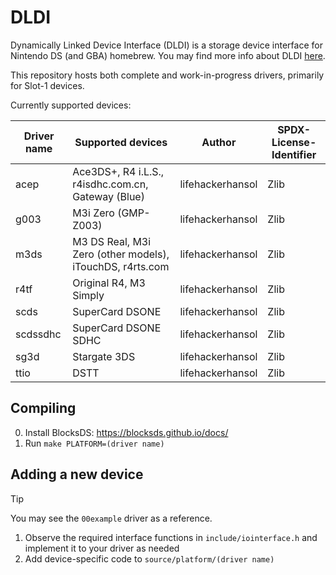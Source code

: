 # DLDI

Dynamically Linked Device Interface (DLDI) is a storage device interface for Nintendo DS (and GBA) homebrew. You may find more info about DLDI [here](https://www.chishm.com/DLDI/).

This repository hosts both complete and work-in-progress drivers, primarily for Slot-1 devices.

Currently supported devices:

| Driver name | Supported devices                                        | Author           | SPDX-License-Identifier |
| ----------- | -------------------------------------------------------- | ---------------- | ----------------------- |
| acep        | Ace3DS+, R4 i.L.S., r4isdhc.com.cn, Gateway (Blue)       | lifehackerhansol | Zlib                    |
| g003        | M3i Zero (GMP-Z003)                                      | lifehackerhansol | Zlib                    |
| m3ds        | M3 DS Real, M3i Zero (other models), iTouchDS, r4rts.com | lifehackerhansol | Zlib                    |
| r4tf        | Original R4, M3 Simply                                   | lifehackerhansol | Zlib                    |
| scds        | SuperCard DSONE                                          | lifehackerhansol | Zlib                    |
| scdssdhc    | SuperCard DSONE SDHC                                     | lifehackerhansol | Zlib                    |
| sg3d        | Stargate 3DS                                             | lifehackerhansol | Zlib                    |
| ttio        | DSTT                                                     | lifehackerhansol | Zlib                    |

## Compiling

0. Install BlocksDS: https://blocksds.github.io/docs/
1. Run `make PLATFORM=(driver name)`

## Adding a new device

> [!TIP]
> You may see the `00example` driver as a reference.

1. Observe the required interface functions in `include/iointerface.h` and implement it to your driver as needed
1. Add device-specific code to `source/platform/(driver name)`
